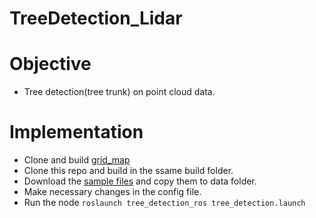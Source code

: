 # TreeDetection_Lidar


# Objective

- Tree detection(tree trunk) on point cloud data. 

# Implementation

- Clone and build [grid_map](https://github.com/ANYbotics/grid_map/tree/master/grid_map_pcl)
- Clone this repo and build in the ssame build folder.
- Download the [sample files](https://drive.google.com/drive/folders/1m_sRtMN5n6-ShQvnbCfedKIVpoupao5u) and copy them to data folder.
- Make necessary changes in the config file.
- Run the node
`roslaunch tree_detection_ros tree_detection.launch`
